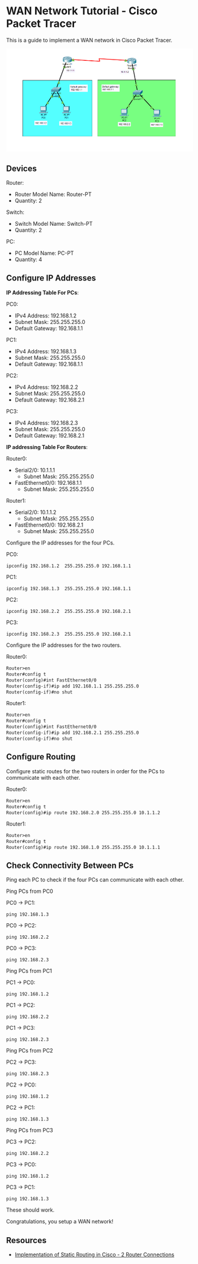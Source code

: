 # WAN Network Tutorial - Cisco Packet Tracer

This is a guide to implement a WAN network in Cisco Packet Tracer.

![](./images/WAN_Network-Cisco_Packet_Tracer.PNG)

## Devices

Router:
- Router Model Name: Router-PT
- Quantity: 2

Switch:
- Switch Model Name: Switch-PT
- Quantity: 2

PC:
- PC Model Name: PC-PT
- Quantity: 4

## Configure IP Addresses

**IP Addressing Table For PCs**:

PC0:
- IPv4 Address: 192.168.1.2
- Subnet Mask: 255.255.255.0
- Default Gateway: 192.168.1.1

PC1:
- IPv4 Address: 192.168.1.3
- Subnet Mask: 255.255.255.0
- Default Gateway: 192.168.1.1

PC2:
- IPv4 Address: 192.168.2.2
- Subnet Mask: 255.255.255.0
- Default Gateway: 192.168.2.1

PC3:
- IPv4 Address: 192.168.2.3
- Subnet Mask: 255.255.255.0
- Default Gateway: 192.168.2.1

**IP addressing Table For Routers**:

Router0:
- Serial2/0: 10.1.1.1
    - Subnet Mask: 255.255.255.0
- FastEthernet0/0: 192.168.1.1
    - Subnet Mask: 255.255.255.0

Router1:
- Serial2/0: 10.1.1.2
    - Subnet Mask: 255.255.255.0
- FastEthernet0/0: 192.168.2.1
    - Subnet Mask: 255.255.255.0

Configure the IP addresses for the four PCs.

PC0:
```
ipconfig 192.168.1.2  255.255.255.0 192.168.1.1
```

PC1:
```
ipconfig 192.168.1.3  255.255.255.0 192.168.1.1
```

PC2:
```
ipconfig 192.168.2.2  255.255.255.0 192.168.2.1
```

PC3:
```
ipconfig 192.168.2.3  255.255.255.0 192.168.2.1
```

Configure the IP addresses for the two routers.

Router0:
```
Router>en  
Router#config t 
Router(config)#int FastEthernet0/0
Router(config-if)#ip add 192.168.1.1 255.255.255.0  
Router(config-if)#no shut
```

Router1:
```
Router>en  
Router#config t 
Router(config)#int FastEthernet0/0
Router(config-if)#ip add 192.168.2.1 255.255.255.0  
Router(config-if)#no shut
```

## Configure Routing

Configure static routes for the two routers in order for the PCs to communicate with each other.

Router0:
```
Router>en  
Router#config t 
Router(config)#ip route 192.168.2.0 255.255.255.0 10.1.1.2
```

Router1:
```
Router>en  
Router#config t 
Router(config)#ip route 192.168.1.0 255.255.255.0 10.1.1.1
```

## Check Connectivity Between PCs

Ping each PC to check if the four PCs can communicate with each other.

Ping PCs from PC0

PC0 -> PC1:
```
ping 192.168.1.3
```

PC0 -> PC2:
```
ping 192.168.2.2
```

PC0 -> PC3:
```
ping 192.168.2.3
```

Ping PCs from PC1

PC1 -> PC0:
```
ping 192.168.1.2
```

PC1 -> PC2:
```
ping 192.168.2.2
```

PC1 -> PC3:
```
ping 192.168.2.3
```

Ping PCs from PC2

PC2 -> PC3:
```
ping 192.168.2.3
```

PC2 -> PC0:
```
ping 192.168.1.2
```

PC2 -> PC1:
```
ping 192.168.1.3
```

Ping PCs from PC3

PC3 -> PC2:
```
ping 192.168.2.2
```

PC3 -> PC0:
```
ping 192.168.1.2
```

PC3 -> PC1:
```
ping 192.168.1.3
```

These should work.

Congratulations, you setup a WAN network!

## Resources

- [Implementation of Static Routing in Cisco - 2 Router Connections](https://www.geeksforgeeks.org/computer-networks/implementation-of-static-routing-in-cisco-2-router-connections/)
